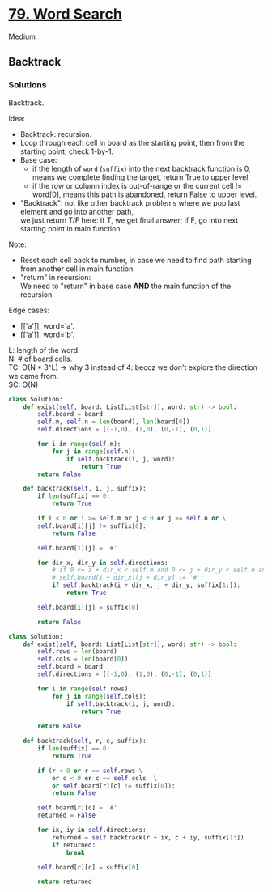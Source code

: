 # [79. Word Search]()

Medium

## Backtrack

### Solutions
Backtrack.

Idea:
- Backtrack: recursion.
- Loop through each cell in board as the starting point, then from the starting point, check 1-by-1.
- Base case:
  - if the length of `word` (`suffix`) into the next backtrack function is 0, means we complete finding the target, return True to upper level.
  - if the row or column index is out-of-range or the current cell != word[0], means this path is abandoned, return False to upper level.
- "Backtrack":
  not like other backtrack problems where we pop last element and go into another path,\
  we just return T/F here: if T, we get final answer; if F, go into next starting point in main function. 

Note:
- Reset each cell back to number, in case we need to find path starting from another cell in main function.
- "return" in recursion:\
  We need to "return" in base case **AND** the main function of the recursion.

Edge cases:
- [['a']], word='a'.
- [['a']], word='b'.

L: length of the word.\
N: # of board cells.\
TC: O(N * 3^L)  -> why 3 instead of 4: becoz we don't explore the direction we came from.\
SC: O(N)

```python
class Solution:
    def exist(self, board: List[List[str]], word: str) -> bool:
        self.board = board
        self.m, self.n = len(board), len(board[0])
        self.directions = [(-1,0), (1,0), (0,-1), (0,1)]

        for i in range(self.m):
            for j in range(self.n):
                if self.backtrack(i, j, word):
                    return True
        return False

    def backtrack(self, i, j, suffix):
        if len(suffix) == 0:
            return True

        if i < 0 or i >= self.m or j < 0 or j >= self.n or \
        self.board[i][j] != suffix[0]:
            return False

        self.board[i][j] = '#'

        for dir_x, dir_y in self.directions: 
            # if 0 <= i + dir_x < self.m and 0 <= j + dir_y < self.n and \
            # self.board[i + dir_x][j + dir_y] != '#':
            if self.backtrack(i + dir_x, j + dir_y, suffix[1:]):
                return True

        self.board[i][j] = suffix[0]

        return False
```

```python
class Solution:
    def exist(self, board: List[List[str]], word: str) -> bool:
        self.rows = len(board)
        self.cols = len(board[0])
        self.board = board
        self.directions = [(-1,0), (1,0), (0,-1), (0,1)]

        for i in range(self.rows):
            for j in range(self.cols):
                if self.backtrack(i, j, word):
                    return True
        
        return False

    def backtrack(self, r, c, suffix):
        if len(suffix) == 0:
            return True

        if (r < 0 or r == self.rows \
            or c < 0 or c == self.cols  \
            or self.board[r][c] != suffix[0]):
            return False

        self.board[r][c] = '#'
        returned = False

        for ix, iy in self.directions:
            returned = self.backtrack(r + ix, c + iy, suffix[1:])
            if returned:
                break

        self.board[r][c] = suffix[0]

        return returned
```
